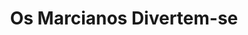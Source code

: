 ---
Numero: 46
title: Os Marcianos Divertem-se
Autor: Fredric Brown
Co-autor: 
Ano-de-Publicacao: 1958
Titulo-original: Martians Go Home
Tradutor: Mário-Henrique Leiria
Co-tradutor: 
Ano-de-edicao: 1955
alias: Fredric-Brown
Autor2-alias: 
Tradutor1-alias: Mario-Henrique-Leiria
Tradutor2-alias: 
Titulo-link: 46-Os-Marcianos-Divertem-se
Capa: Lima de Freitas
pags: 197
Capa-link: Lima-de-Freitas
---